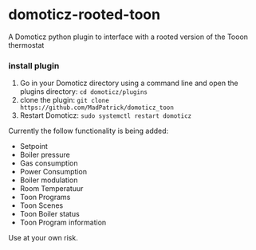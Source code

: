 # domoticz-rooted-toon

A Domoticz python plugin to interface with a rooted version of the Tooon thermostat



### install plugin
1. Go in your Domoticz directory using a command line and open the plugins directory:
 ```cd domoticz/plugins```
2. clone the plugin:
 ```git clone https://github.com/MadPatrick/domoticz_toon```
2. Restart Domoticz:
 ```sudo systemctl restart domoticz```
 
 
Currently the follow functionality is being added:
- Setpoint
- Boiler pressure
- Gas consumption
- Power Consumption
- Boiler modulation
- Room Temperatuur
- Toon Programs
- Toon Scenes
- Toon Boiler status
- Toon Program information

Use at your own risk.

